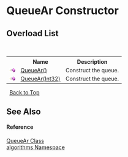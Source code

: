 # QueueAr Constructor 
 


## Overload List
&nbsp;<table><tr><th></th><th>Name</th><th>Description</th></tr><tr><td>![Public method](media/pubmethod.gif "Public method")</td><td><a href="2567b731-1494-4783-0246-0bb64eb5be4c">QueueAr()</a></td><td>
Construct the queue.</td></tr><tr><td>![Public method](media/pubmethod.gif "Public method")</td><td><a href="9949b8f3-0c37-f117-dc85-105aed2e3d42">QueueAr(Int32)</a></td><td>
Construct the queue.</td></tr></table>&nbsp;
<a href="#queuear-constructor">Back to Top</a>

## See Also


#### Reference
<a href="57ea1227-0fd7-3dbe-0ad6-7d430c4ce917">QueueAr Class</a><br /><a href="82f88b43-fdc9-bc99-9558-75fce96d448f">algorithms Namespace</a><br />